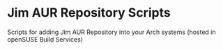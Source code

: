 # Jim AUR Repository Scripts
Scripts for adding Jim AUR Repository into your Arch systems (hosted in openSUSE Build Services)
